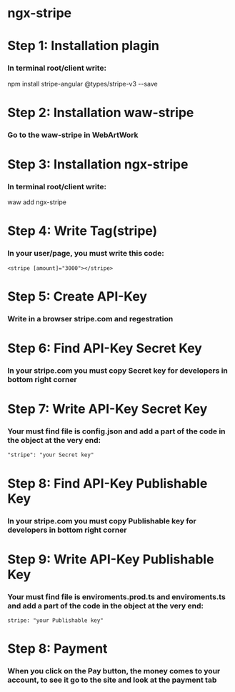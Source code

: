 # ngx-stripe

# Step 1: Installation plagin
### In terminal root/client write:
npm install stripe-angular @types/stripe-v3 --save

# Step 2: Installation waw-stripe
### Go to the waw-stripe in WebArtWork

# Step 3: Installation ngx-stripe
### In terminal root/client write:
waw add ngx-stripe

# Step 4: Write Tag(stripe)
###  In your user/page, you must write this code:
```
<stripe [amount]="3000"></stripe>
```

# Step 5: Create API-Key
### Write in a browser stripe.com and regestration

# Step 6: Find API-Key Secret Key
### In your stripe.com you must copy Secret key for developers in bottom right corner

# Step 7: Write API-Key Secret Key
### Your must find file is config.json and add a part of the code in the object at the very end:
```
"stripe": "your Secret key"
```

# Step 8: Find API-Key Publishable Key
### In your stripe.com you must copy Publishable key for developers in bottom right corner

# Step 9: Write API-Key Publishable Key
### Your must find file is enviroments.prod.ts and enviroments.ts and add a part of the code in the object at the very end:
```
stripe: "your Publishable key"
```

# Step 8: Payment
### When you click on the Pay button, the money comes to your account, to see it go to the site and look at the payment tab
